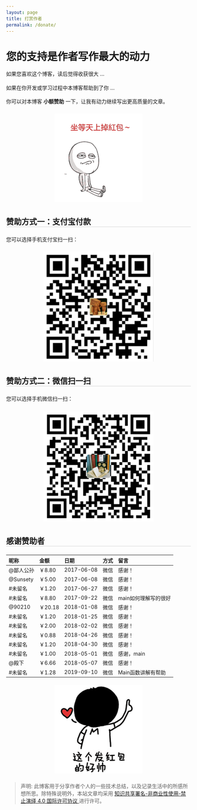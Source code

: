 ```yaml
---
layout: page
title: 打赏作者
permalink: /donate/
---
```


<style type="text/css">
img {
    max-width: 100%;
    padding: 0.5em 0;
    margin: auto;
    display: block;
}

h2 {
	margin: 1.4em 0 1.1em;
	border-bottom: 1px solid #D4D4D4;
}

p {
	margin: 0 0 1.234em;
}
</style>


# 您的支持是作者写作最大的动力

如果您喜欢这个博客，读后觉得收获很大 ...

如果在你开发或学习过程中本博客帮助到了你 ...

你可以对本博客 **小额赞助** 一下，让我有动力继续写出更高质量的文章。

![坐等天上掉红包~](/assets/imgs/donate_1.png)

## 赞助方式一：支付宝付款

您可以选择手机支付宝扫一扫：

![支付宝转账二维码](/assets/imgs/zhifubao_pay.png)

## 赞助方式二：微信扫一扫

您可以选择手机微信扫一扫：

![微信转账二维码](/assets/imgs/weixin_pay.png)

## 感谢赞助者

| 昵称      | 金额    | 日期       | 方式 | 留言                 |
|:----------|:--------|:-----------|:-----|:---------------------|
| @鄙人公孙 | ￥8.80  | 2017-06-08 | 微信 | 感谢！               |
| @Sunsety  | ￥5.00  | 2017-06-08 | 微信 | 感谢！               |
| #未留名   | ￥1.20  | 2017-06-27 | 微信 | 感谢！               |
| #未留名   | ￥8.80  | 2017-09-22 | 微信 | main如何理解写的很好 |
| @90210    | ￥20.18 | 2018-01-08 | 微信 | 感谢！               |
| #未留名   | ￥1.20  | 2018-01-25 | 微信 | 感谢！               |
| #未留名   | ￥2.00  | 2018-02-02 | 微信 | 感谢！               |
| #未留名   | ￥0.88  | 2018-04-26 | 微信 | 感谢！               |
| #未留名   | ￥1.20  | 2018-04-30 | 微信 | 感谢！               |
| #未留名   | ￥1.00  | 2018-05-01 | 微信 | 感谢，main           |
| @殿下     | ￥6.66  | 2018-05-07 | 微信 | 感谢！               |
| #未留名   | ￥1.28  | 2019-09-10 | 微信 | Main函数讲解有帮助   |

![这个发红包的好帅](/assets/imgs/donate_2.png)

> 声明: 此博客用于分享作者个人的一些技术总结，以及记录生活中的所感所想所思。除特殊说明外，本站文章均采用 <a rel="license" href="https://creativecommons.org/licenses/by-nc-nd/4.0/deed.zh"> 知识共享署名-非商业性使用-禁止演绎 4.0 国际许可协议 </a>进行许可。
